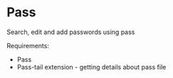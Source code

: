 # Pass

Search, edit and add passwords using pass

Requirements:
- Pass
- Pass-tail extension - getting details about pass file